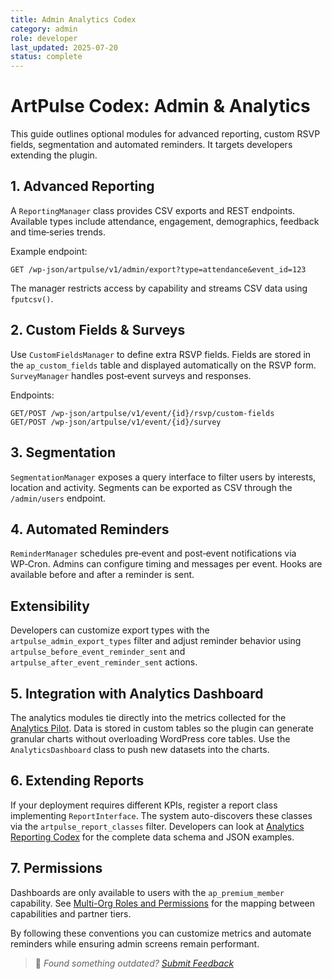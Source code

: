 ```yaml
---
title: Admin Analytics Codex
category: admin
role: developer
last_updated: 2025-07-20
status: complete
---
```


# ArtPulse Codex: Admin & Analytics

This guide outlines optional modules for advanced reporting, custom RSVP fields, segmentation and automated reminders. It targets developers extending the plugin.

## 1. Advanced Reporting

A `ReportingManager` class provides CSV exports and REST endpoints. Available types include attendance, engagement, demographics, feedback and time‑series trends.

Example endpoint:

```
GET /wp-json/artpulse/v1/admin/export?type=attendance&event_id=123
```

The manager restricts access by capability and streams CSV data using `fputcsv()`.

## 2. Custom Fields & Surveys

Use `CustomFieldsManager` to define extra RSVP fields. Fields are stored in the `ap_custom_fields` table and displayed automatically on the RSVP form. `SurveyManager` handles post‑event surveys and responses.

Endpoints:

```
GET/POST /wp-json/artpulse/v1/event/{id}/rsvp/custom-fields
GET/POST /wp-json/artpulse/v1/event/{id}/survey
```

## 3. Segmentation

`SegmentationManager` exposes a query interface to filter users by interests, location and activity. Segments can be exported as CSV through the `/admin/users` endpoint.

## 4. Automated Reminders

`ReminderManager` schedules pre‑event and post‑event notifications via WP‑Cron. Admins can configure timing and messages per event. Hooks are available before and after a reminder is sent.

## Extensibility

Developers can customize export types with the `artpulse_admin_export_types` filter and adjust reminder behavior using `artpulse_before_event_reminder_sent` and `artpulse_after_event_reminder_sent` actions.


## 5. Integration with Analytics Dashboard
The analytics modules tie directly into the metrics collected for the [Analytics Pilot](../../analytics-pilot.md). Data is stored in custom tables so the plugin can generate granular charts without overloading WordPress core tables. Use the `AnalyticsDashboard` class to push new datasets into the charts.

## 6. Extending Reports
If your deployment requires different KPIs, register a report class implementing `ReportInterface`. The system auto-discovers these classes via the `artpulse_report_classes` filter. Developers can look at [Analytics Reporting Codex](./analytics-reporting-codex.md) for the complete data schema and JSON examples.

## 7. Permissions
Dashboards are only available to users with the `ap_premium_member` capability. See [Multi-Org Roles and Permissions](../../multi-org-roles-permissions.md) for the mapping between capabilities and partner tiers.

By following these conventions you can customize metrics and automate reminders while ensuring admin screens remain performant.

> 💬 *Found something outdated? [Submit Feedback](../../feedback.md)*
